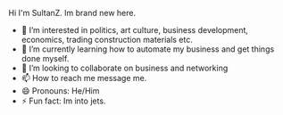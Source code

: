 Hi I'm SultanZ. Im brand new here.
- 👀 I’m interested in politics, art culture, business development, economics, trading construction materials etc.
- 🌱 I’m currently learning how to automate my business and get things done myself.
- 💞️ I’m looking to collaborate on business and networking
- 📫 How to reach me message me.
- 😄 Pronouns: He/Him
- ⚡ Fun fact: Im into jets.

<!---
emailsultanz/emailsultanz is a ✨ special ✨ repository because its `README.md` (this file) appears on your GitHub profile.
You can click the Preview link to take a look at your changes.
--->
